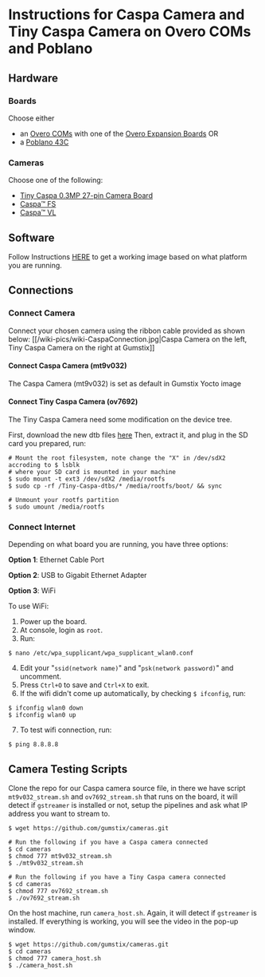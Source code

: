 # Instructions for Caspa Camera and Tiny Caspa Camera on Overo COMs and Poblano

## Hardware

### Boards
Choose either
- an [Overo COMs] with one of the [Overo Expansion Boards] OR
- a [Poblano 43C]

### Cameras
Choose one of the following:
- [Tiny Caspa 0.3MP 27-pin Camera Board] 
- [Caspa™ FS] 
- [Caspa™ VL]

## Software
Follow Instructions [HERE][Gumstix Getting Started] to get a working image based on what platform you are running.

## Connections

### Connect Camera
Connect your chosen camera using the ribbon cable provided as shown below:
[[/wiki-pics/wiki-CaspaConnection.jpg|Caspa Camera on the left, Tiny Caspa Camera on the right at Gumstix]]

#### Connect Caspa Camera (mt9v032)
The Caspa Camera (mt9v032) is set as default in Gumstix Yocto image
#### Connect Tiny Caspa Camera (ov7692)
The Tiny Caspa Camera need some modification on the device tree.

First, download the new dtb files [here](Tiny-Caspa-dtbs.zip "dtb files for Tiny caspa camera")
Then, extract it, and plug in the SD card you prepared, run:
```
# Mount the root filesystem, note change the "X" in /dev/sdX2 accroding to $ lsblk 
# where your SD card is mounted in your machine
$ sudo mount -t ext3 /dev/sdX2 /media/rootfs
$ sudo cp -rf /Tiny-Caspa-dtbs/* /media/rootfs/boot/ && sync

# Unmount your rootfs partition
$ sudo umount /media/rootfs
```

### Connect Internet
Depending on what board you are running, you have three options:

**Option 1**: Ethernet Cable Port

**Option 2**: USB to Gigabit Ethernet Adapter

**Option 3**: WiFi

To use WiFi:
1. Power up the board.
2. At console, login as `root`.
3. Run:
```
$ nano /etc/wpa_supplicant/wpa_supplicant_wlan0.conf
```
4. Edit your "`ssid(network name)`" and "`psk(network password)`" and uncomment.
5. Press `Ctrl+O` to save and `Ctrl+X` to exit.
6. If the wifi didn't come up automatically, by checking `$ ifconfig`, run:
```
$ ifconfig wlan0 down
$ ifconfig wlan0 up
```
7. To test wifi connection, run:
```
$ ping 8.8.8.8
```

## Camera Testing Scripts
Clone the repo for our Caspa camera source file, in there we have script `mt9v032_stream.sh` 
and `ov7692_stream.sh` that runs on the board, it will detect if `gstreamer` is installed or 
not, setup the pipelines and ask what IP address you want to stream to.

```
$ wget https://github.com/gumstix/cameras.git

# Run the following if you have a Caspa camera connected
$ cd cameras
$ chmod 777 mt9v032_stream.sh
$ ./mt9v032_stream.sh

# Run the following if you have a Tiny Caspa camera connected
$ cd cameras
$ chmod 777 ov7692_stream.sh
$ ./ov7692_stream.sh
```

On the host machine, run `camera_host.sh`. Again, it will detect if `gstreamer` is installed. 
If everything is working, you will see the video in the pop-up window.

```
$ wget https://github.com/gumstix/cameras.git
$ cd cameras
$ chmod 777 camera_host.sh
$ ./camera_host.sh
```

[Overo COMs]:https://store.gumstix.com/coms/overo-coms.html
[Overo Expansion Boards]:https://store.gumstix.com/development-boards/overo-expansion.html
[Geppetto]:https://geppetto.gumstix.com
[Tiny Caspa 0.3MP 27-pin Camera Board]:https://store.gumstix.com/cameras-displays-gps/cameras/tiny-caspa.html
[Caspa™ FS]:https://store.gumstix.com/cameras-displays-gps/cameras/caspa-fs.html
[Caspa™ VL]:https://store.gumstix.com/cameras-displays-gps/cameras/caspa-vl.html
[Poblano 43C]:https://store.gumstix.com/catalogsearch/result/?q=+poblano
[Gumstix Getting Started]:https://www.gumstix.com/support/getting-started/

